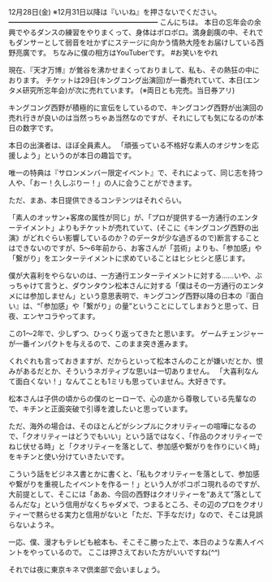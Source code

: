 12月28日(金) ※12月31日以降は『いいね』を押さないでください。
━━━━━━━━━━━━━━━━━━━━━
こんにちは。
本日の忘年会の余興でやるダンスの練習をやりまくって、身体はボロボロ。満身創痍の中、それでもダンサーとして弱音を吐かずにステージに向かう情熱大陸をお届けしている西野亮廣です。
ちなみに僕の相方はYouTuberです。
#お笑いをやれ

現在、『天才万博』が鶯谷を沸かせまくっておりまして、私も、その熱狂の中におります。
チケットは29日(キングコング出演回)が一番売れていて、本日(エンタメ研究所忘年会)が次に売れています。
(※両日とも完売。当日券アリ)

キングコング西野が積極的に宣伝をしているので、キングコング西野が出演回の売れ行きが良いのは当然っちゃあ当然なのですが、それにしても気になるのが本日の数字です。

本日の出演者は、ほぼ全員素人。
「頑張っている不格好な素人のオジサンを応援しよう」というのが本日の趣旨です。

唯一の特典は『サロンメンバー限定イベント』で、それによって、同じ志を持つ人や、「おー！久しぶりー！」の人に会うことができます。

ただ、まあ、本日提供できるコンテンツはそれぐらい。

「素人のオッサン+客席の属性が同じ」が、「プロが提供する一方通行のエンターテイメント」よりもチケットが売れていて、(そこに《キングコング西野の出演》がどれぐらい影響しているのか？のデータが少な過ぎるので)断言することはできないのですが、5～6年前から、お客さんが「芸術」よりも、「参加感」や「繋がり」をエンターテイメントに求めていることはヒシヒシと感じます。

僕が大喜利をやらないのは、一方通行エンターテイメントに対する……いや、ぶっちゃけて言うと、ダウンタウン松本さんに対する「僕はその一方通行のエンタメには参加しません」という意思表明で、キングコング西野以降の日本の『面白い』は、“「参加感」や「繋がり」の量”ということにしてしまおうと思って、日夜、エンヤコラやってます。

この1～2年で、少しずつ、ひっくり返ってきたと思います。
ゲームチェンジャーが一番インパクトを与えるので、このまま突き進みます。

くれぐれも言っておきますが、だからといって松本さんのことが嫌いだとか、恨みがあるだとか、そういうネガティブな思いは一切ありません。
「大喜利なんて面白くない！」なんてことも1ミリも思っていません。大好きです。

松本さんは子供の頃からの僕のヒーローで、心の底から尊敬している先輩なので、キチンと正面突破で引導を渡したいと思っています。

ただ、海外の場合は、そのほとんどがシンプルにクオリティーの喧嘩になるので、「クオリティーはどうでもいい」という話ではなく、「作品のクオリティーでねじ伏せる時」と「クオリティーを落として、参加感や繋がりを作りにいく時」をキチンと使い分けていきたいです。

こういう話をビジネス書とかに書くと、「私もクオリティーを落として、参加感や繋がりを重視したイベントを作るー！」という人がポコポコ現れるのですが、大前提として、そこには「ああ、今回の西野はクオリティーを“あえて”落としてるんだな」という信用がなくちゃダメで、つまるところ、その辺のプロをクオリティーで黙らせる実力と信用がないと「ただ、下手なだけ」なので、そこは見誤らないようネ。

一応、僕、漫才もテレビも絵本も、そこそこ勝った上で、本日のような素人イベントをやっているので。
ここは押さえておいた方がいいですね(*^^*)

それでは夜に東京キネマ倶楽部で会いましょう。
